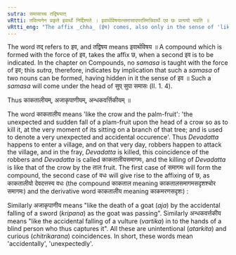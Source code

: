 ```yaml
---
sutra: समासाच्च तद्विषयात्
vRtti: तदित्यनेन प्रकृते इवार्थो निर्द्दिश्यते । इवार्थविषयात्समासादपरस्मिन्निवार्थे एव छः प्रत्ययो भवति ॥
vRtti_eng: "The affix _chha_ (ईय) comes, also only in the sense of 'like this', after a compound noun which contains in itself the force of 'like this'."
---
```

The word तद् refers to इव, and तद्विषय means इवार्थविषय ॥ A compound which is formed with the force of इव, takes the affix छ, when a second इव is to be indicated. In the chapter on Compounds, no _samasa_ is taught with the force of इव; this _sutra_, therefore, indicates by implication that such a _samasa_ of two nouns can be formed, having hidden in it the sense of इव ॥ Such a _samasa_ will come under the head of सुप् सुपा समासः (II. 1. 4).

Thus काकतालीयम्, अजाकृपाणीयम्, अन्धकवर्त्तिकीयम् ॥

The word काकतालीय means 'like the crow and the palm-fruit': 'the unexpected and sudden fall of a plam-fruit upon the head of a crow so as to kill it, at the very moment of its sitting on a branch of that tree; and is used to denote a very unexpected and accidental occurence'. Thus _Devadatta_ happens to enter a village, and on that very day, robbers happen to attack the village, and in the fray, _Devadatta_ is killed, this coincidence of the robbers and _Devadatta_ is called काकतालीयसमागमः, and the killing of _Devadatta_ is like that of the crow by the ताल fruit. The first case of समागमः will form the compound, the second case of वधः will give rise to the affixing of छ, as काकतालीयो देवदत्तस्य वधः (the compound काकताल meaning काकतालसमागमसदृशश्चोर समागमः) and the derivative word काकतालीय meaning काकमरणसदृशः) :

Similarly अजाकृपाणीय means "like the death of a goat (_aja_) by the accidental falling of a sword (_kripana_) as the goat was passing". Similarly अन्धकवर्त्तकीय means "like the accidental falling of a vulture (_vartika_) in to the hands of a blind person who thus captures it". All these are unintentional (_atarkita_) and curious (_chitrikarana_) coincidences. In short, these words mean 'accidentally', 'unexpectedly'.
